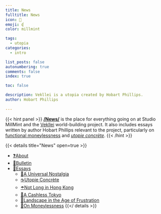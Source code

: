 ```yaml
---
title: News
fulltitle: News
icon: 📕
emoji: ʠ
color: millmint

tags: 
  - utopia
categories:
  - intro

list_posts: false
autonumbering: true
comments: false
index: true

toc: false

description: Vekllei is a utopia created by Hobart Phillips.
author: Hobart Phillips
 
---
```


{{< hint panel >}}
[**/News/**](/news/) is the place for everything going on at Studio MillMint and the [Vekllei](/utopia/vekllei) world-building project. It also includes essays written by author Hobart Phillips relevant to the project, particularly on [functional moneylessness](/news/essays/moneylessness/) and [*utopie concrète*](/news/essays/utopie/).
{{< /hint >}}

{{< details title="News" open=true >}}
- <a href="/news/about/"><span class="navicon">❓</span>About</a>
- <a href="/news/bulletin/"><span class="navicon">💾</span>Bulletin</a>
- <a href="/news/essays/"><span class="navicon">📄</span>Essays</a>
    - <a href="/news/essays/ghibli/"><span class="navicon">🫧</span>A Universal Nostalgia</a>
    - <a href="/news/essays/utopie/"><span class="navicon">☕️</span>Utopie Concrète</a>
    - <a href="/news/essays/hongkong/"><span class="navicon">☂️</span>Not Long in Hong Kong</a>
    - <a href="/news/essays/tokyo/"><span class="navicon">🍜</span>A Cashless Tokyo</a>
    - <a href="/news/essays/waugh/"><span class="navicon">🍾</span>Landscape in the Age of Frustration</a>
    - <a href="/news/essays/moneylessness/"><span class="navicon">💸</span>On Moneylessness</a>
{{</ details >}}